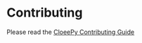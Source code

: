 # Contributing

Please read the [CloeePy Contributing Guide](https://github.com/cloeeai/CloeePy/blob/master/CONTRIBUTING.md)
